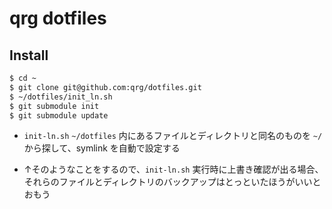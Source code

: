qrg dotfiles
================================================================================

Install
--------------------------------------------------------------------------------

``` bash
$ cd ~
$ git clone git@github.com:qrg/dotfiles.git
$ ~/dotfiles/init_ln.sh
$ git submodule init
$ git submodule update
```

* `init-ln.sh` `~/dotfiles` 内にあるファイルとディレクトリと同名のものを
  `~/` から探して、symlink を自動で設定する

* ↑そのようなことをするので、`init-ln.sh` 実行時に上書き確認が出る場合、
  それらのファイルとディレクトリのバックアップはとっといたほうがいいとおもう


